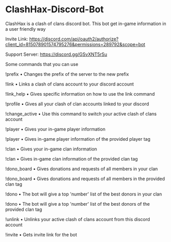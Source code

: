 # ClashHax-Discord-Bot

ClashHax is a clash of clans discord bot. This bot get in-game information in a user friendly way

Invite Link: https://discord.com/api/oauth2/authorize?client_id=815078901574795276&permissions=289792&scope=bot

Support Server: https://discord.gg/GSvXNT5rSu

Some commands that you can use


!prefix <new prefix> • Changes the prefix of the server to the new prefix

!link <player tag> <api token> • Links a clash of clans account to your discord account

!link_help • Gives specific information on how to use the link command

!profile • Gives all your clash of clan accounts linked to your discord

!change_active <player tag> • Use this command to switch your active clash of clans account

!player • Gives your in-game player information

!player <player tag> • Gives in-game player information of the provided player tag

!clan • Gives your in-game clan information

!clan <clan tag> • Gives in-game clan information of the provided clan tag

!dono_board • Gives donations and requests of all members in your clan

!dono_board <clan tag> • Gives donations and requests of all members in the provided clan tag

!dono <number> • The bot will give a top 'number' list of the best donors in your clan

!dono <number> <clan tag> • The bot will give a top 'number' list of the best donors of the provided clan tag

!unlink • Unlinks your active clash of clans account from this discord account

!invite • Gets invite link for the bot






